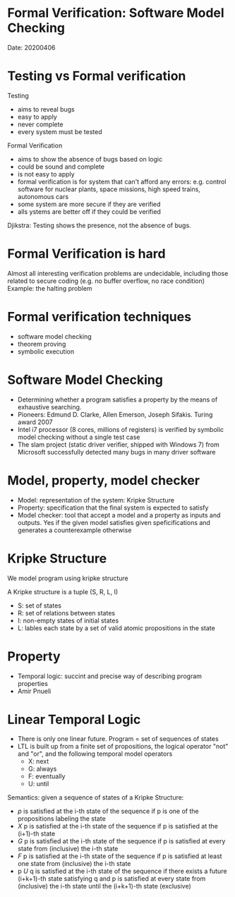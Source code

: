 # Formal Verification: Software Model Checking
Date: 20200406

# Testing vs Formal verification
Testing
* aims to reveal bugs
* easy to apply
* never complete
* every system must be tested

Formal Verification
* aims to show the absence of bugs based on logic
* could be sound and complete
* is not easy to apply
* formal verification is for system that can't afford any errors: e.g. control software for nuclear plants, space missions, high speed trains, autonomous cars
* some system are more secure if they are verified
* alls ystems are better off if they could be verified

Djikstra: Testing shows the presence, not the absence of bugs.

# Formal Verification is hard
Almost all interesting verification problems are undecidable, including those related to secure coding (e.g. no buffer overflow, no race condition)
Example: the halting problem

# Formal verification techniques
* software model checking
* theorem proving
* symbolic execution

# Software Model Checking
* Determining whether a program satisfies a property by the means of exhaustive searching.
* Pioneers: Edmund D. Clarke, Allen Emerson, Joseph Sifakis. Turing award 2007
* Intel i7 processor (8 cores, millions of registers) is verified by symbolic model checking without a single test case
* The slam project (static driver verifier, shipped with Windows 7) from Microsoft successfully detected many bugs in many driver software

# Model, property, model checker
* Model: representation of the system: Kripke Structure
* Property: specification that the final system is expected to satisfy
* Model checker: tool that accept a model and a property as inputs and outputs. Yes if the given model satisfies given speficifications and generates a counterexample otherwise

# Kripke Structure
We model program using kripke structure

A Kripke structure is a tuple (S, R, L, I)
* S: set of states
* R: set of relations between states
* I: non-empty states of initial states
* L: lables each state by a set of valid atomic propositions in the state

# Property
* Temporal logic: succint and precise way of describing program properties
* Amir Pnueli

# Linear Temporal Logic
* There is only one linear future. Program = set of sequences of states
* LTL is built up from a finite set of propositions, the logical operator "not" and "or", and the following temporal model operators
    * X: next
    * G: always
    * F: eventually
    * U: until
    
Semantics: given a sequence of states of a Kripke Structure:
* *p* is satisfied at the i-th state of the sequence if p is one of the propositions labeling the state
* *X* p is satisfied at the i-th state of the sequence if p is satisfied at the (i+1)-th state
* *G* p is satisfied at the i-th state of the sequence if p is satisfied at every state from (inclusive) the i-th state
* *F* p is satisfied at the i-th state of the sequence if p is satisfied at least one state from (inclusive) the i-th state
* p *U* q is satisfied at the i-th state of the sequence if there exists a future (i+k+1)-th state satisfying q and p is satisfied at every state from (inclusive) the i-th state until the (i+k+1)-th state (exclusive)
    



